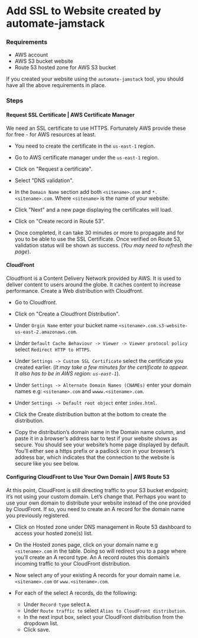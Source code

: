 # Add SSL to Website created by automate-jamstack

### Requirements

- AWS account
- AWS S3 bucket website
- Route 53 hosted zone for AWS S3 bucket

If you created your website using the `automate-jamstack` tool, you should 
have all the above requirements in place.

### Steps

#### Request SSL Certificate | AWS Certificate Manager

We need an SSL certificate to use HTTPS. Fortunately AWS provide these for 
free - for AWS resources at least.

* You need to create the certificate in the `us-east-1` region.

* Go to AWS certificate manager under the `us-east-1` region.

* Click on "Request a certificate".

* Select "DNS validation".

* In the `Domain Name` section add both `<sitename>.com` and `*.<sitename>.com`.
Where `<sitename>` is the name of your website.

* Click "Next" and a new page displaying the certificates will load.

* Click on "Create record in Route 53".

* Once completed, it can take 30 minutes or more to propagate and for you to be 
able to use the SSL Certificate. Once verified on Route 53, validation status 
will be shown as success. (_You may need to refresh the page_).

#### CloudFront

Cloudfront is a Content Delivery Network provided by AWS. It is used to deliver 
content to users around the globe. It caches content to increase performance. 
Create a Web distribution with Cloudfront.

* Go to Cloudfront.

* Click on "Create a Cloudfront Distribution".

* Under `Orgin Name` enter your bucket name `<sitename>.com.s3-website-us-east-2.amazonaws.com`.

* Under `Default Cache Behaviour -> Viewer -> Viewer protocol policy` select 
`Redirect HTTP to HTTPS`.

* Under `Settings -> Custom SSL Certificate` select the certificate you created earlier. (_It may take
a few minutes for the certificate to appear. It also has to be in AWS region: `us-east-1`_).

* Under `Settings -> Alternate Domain Names (CNAMEs)` enter your domain names e.g: 
`<sitename>.com` and `wwww.<sitename>.com`.

* Under `Settings -> Default root object` enter `index.html`.

* Click the Create distribution button at the bottom to create the distribution.

* Copy the distribution’s domain name in the Domain name column, and paste it in 
a browser’s address bar to test if your website shows as secure. You should see 
your website’s home page displayed by default. You’ll either see a https prefix 
or a padlock icon in your browser’s address bar, which indicates that the 
connection to the website is secure like you see below.

#### Configuring CloudFront to Use Your Own Domain | AWS Route 53

At this point, CloudFront is still directing traffic to your S3 bucket endpoint; 
it’s not using your custom domain. Let’s change that. Perhaps you want to use 
your own domain to distribute your website instead of the one provided by CloudFront. 
If so, you need to create an A record for the domain name you previously registered.

* Click on Hosted zone under DNS management in Route 53 dashboard to access your 
hosted zone(s) list.

* On the Hosted zones page, click on your domain name e.g `<sitename>.com` in the table. 
Doing so will redirect you to a page where you’ll create an A record type. An A record 
routes this domain’s incoming traffic to your CloudFront distribution.

* Now select any of your existing A records for your domain name i.e. `<sitename>.com` 
or `www.<sitename>.com`.

* For each of the select A records, do the following:

  * Under `Record type` select `A`.
  * Under `Route traffic to` select `Alias to CloudFront distribution`.
  * In the next input box, select your CloudFront distribution from the dropdown list.
  * Click save.



